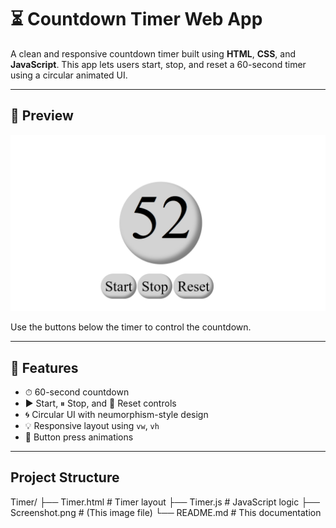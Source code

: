 # ⏳ Countdown Timer Web App

A clean and responsive countdown timer built using **HTML**, **CSS**, and **JavaScript**. This app lets users start, stop, and reset a 60-second timer using a circular animated UI.

---

## 📸 Preview

![Timer App Preview](./Screenshot.png)

Use the buttons below the timer to control the countdown.

---

## 🚀 Features

- ⏱ 60-second countdown
- ▶️ Start, ⏸ Stop, and 🔁 Reset controls
- 🌀 Circular UI with neumorphism-style design
- 💡 Responsive layout using `vw`, `vh`
- 🔘 Button press animations

---

## Project Structure

Timer/
├── Timer.html # Timer layout
├── Timer.js # JavaScript logic
├── Screenshot.png # (This image file)
└── README.md # This documentation

